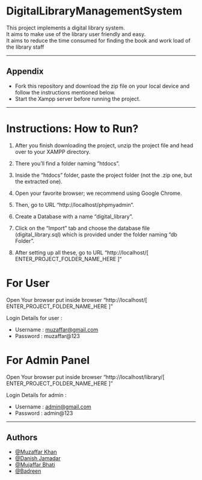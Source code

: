 # DigitalLibraryManagementSystem  
This project implements a digital library system.  
It aims to make use of the library user friendly and easy.  
It aims to reduce the time consumed for finding the book and work load of the library staff  

---

## Appendix
- Fork this repository and download the zip file on your local device and follow the instructions mentioned below.
- Start the Xampp server before running the project.

---
# Instructions: How to Run?

1. After you finish downloading the project, unzip the project file and head over to your XAMPP directory.

2. There you’ll find a folder naming “htdocs”.

3. Inside the “htdocs” folder, paste the project folder (not the .zip one, but the extracted one).

4. Open your favorite browser; we recommend using Google Chrome.

5. Then, go to URL “http://localhost/phpmyadmin“.

6. Create a Database with a name “digital_library”.

7. Click on the “Import” tab and choose the database file (digital_library.sql) which is provided under the folder naming “db Folder”.

8. After setting up all these, go to URL “http://localhost/[ ENTER_PROJECT_FOLDER_NAME_HERE ]“

# For User
  Open Your browser put inside browser “http://localhost/[ ENTER_PROJECT_FOLDER_NAME_HERE ]”
  
  Login Details for user :
- Username : muzaffar@gmail.com
- Password : muzaffar@123
# For Admin Panel
  Open Your browser put inside browser “http://localhost/library/[ ENTER_PROJECT_FOLDER_NAME_HERE ]”
  
  Login Details for admin :
- Username : admin@gmail.com
- Password : admin@123

---
## Authors

- [@Muzaffar Khan](https://www.github.com/muzaffar-khan)
- [@Danish Jamadar](https://github.com/Danishjamadar)
- [@Mujaffar Bhati](https://www.github.com/mujaffarbhati)
- [@Badreen](https://www.github.com/Badreenj)
